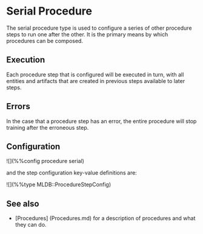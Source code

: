 # Serial Procedure

The serial procedure type is used to configure a series of other procedure steps to
run one after the other.  It is the primary means by which procedures can be
composed.

## Execution

Each procedure step that is configured will be executed in turn, with all entities
and artifacts that are created in previous steps available to later steps.

## Errors

In the case that a procedure step has an error, the entire procedure will stop
training after the erroneous step.

## Configuration

![](%%config procedure serial)

and the step configuration key-value definitions are:

![](%%type MLDB::ProcedureStepConfig)


## See also

* [Procedures] (Procedures.md) for a description of procedures and what they can do.
